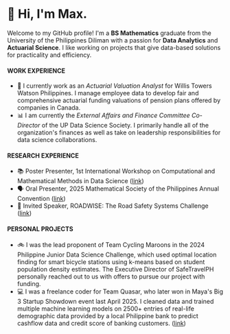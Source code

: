 # 👋 Hi, I'm Max.

Welcome to my GitHub profile! I'm a **BS Mathematics** graduate from the University of the Philippines Diliman with a passion for **Data Analytics** and **Actuarial Science**. I like working on projects that give data-based solutions for practicality and efficiency.

#### WORK EXPERIENCE
* 💼 I currently work as an _Actuarial Valuation Analyst_ for Willis Towers Watson Philippines. I manage employee data to develop fair and comprehensive actuarial funding valuations of pension plans offered by companies in Canada.
* 📊 I am currently the _External Affairs and Finance Committee Co-Director_ of the UP Data Science Society. I primarily handle all of the organization's finances as well as take on leadership responsibilities for data science collaborations.

#### RESEARCH EXPERIENCE
* 📚 Poster Presenter, 1st International Workshop on Computational and Mathematical Methods in Data Science ([link](https://www.facebook.com/IMathUPD/posts/2025-international-workshop-on-computational-and-mathematical-methods-in-data-sc/1161514155982439/))
* 🗣️ Oral Presenter, 2025 Mathematical Society of the Philippines Annual Convention ([link](https://www.mathsociety.ph/))
* 🎤 Invited Speaker, ROADWISE: The Road Safety Systems Challenge ([link](https://www.facebook.com/p/RoadWise-Safe-Systems-Challenge-Philippines-61576205827063/))

#### PERSONAL PROJECTS
* 🚲 I was the lead proponent of Team Cycling Maroons in the 2024 Philippine Junior Data Science Challenge, which used optimal location finding for smart bicycle stations using k-means based on student population density estimates. The Executive Director of SafeTravelPH personally reached out to us with offers to pursue our project with funding.
* 💻 I was a freelance coder for Team Quasar, who later won in Maya's Big 3 Startup Showdown event last April 2025. I cleaned data and trained multiple machine learning models on 2500+ entries of real-life demographic data provided by a local Philippine bank to predict cashflow data and credit score of banking customers. ([link](https://manilastandard.net/tech/314584265/maya-champions-young-innovators-at-the-big-3-startup-showdown.html))

